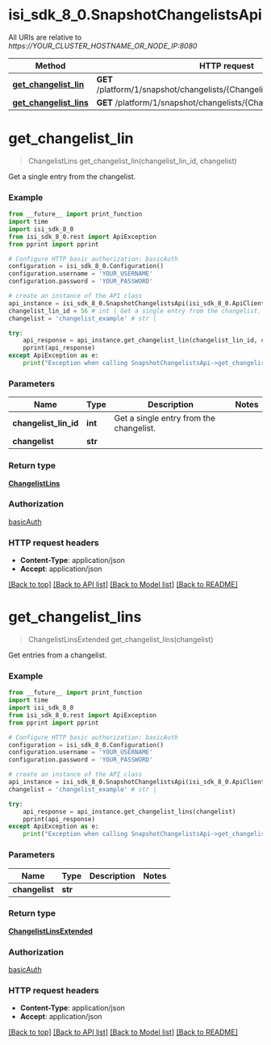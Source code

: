 # isi_sdk_8_0.SnapshotChangelistsApi

All URIs are relative to *https://YOUR_CLUSTER_HOSTNAME_OR_NODE_IP:8080*

Method | HTTP request | Description
------------- | ------------- | -------------
[**get_changelist_lin**](SnapshotChangelistsApi.md#get_changelist_lin) | **GET** /platform/1/snapshot/changelists/{Changelist}/lins/{ChangelistLinId} | 
[**get_changelist_lins**](SnapshotChangelistsApi.md#get_changelist_lins) | **GET** /platform/1/snapshot/changelists/{Changelist}/lins | 


# **get_changelist_lin**
> ChangelistLins get_changelist_lin(changelist_lin_id, changelist)



Get a single entry from the changelist.

### Example
```python
from __future__ import print_function
import time
import isi_sdk_8_0
from isi_sdk_8_0.rest import ApiException
from pprint import pprint

# Configure HTTP basic authorization: basicAuth
configuration = isi_sdk_8_0.Configuration()
configuration.username = 'YOUR_USERNAME'
configuration.password = 'YOUR_PASSWORD'

# create an instance of the API class
api_instance = isi_sdk_8_0.SnapshotChangelistsApi(isi_sdk_8_0.ApiClient(configuration))
changelist_lin_id = 56 # int | Get a single entry from the changelist.
changelist = 'changelist_example' # str | 

try:
    api_response = api_instance.get_changelist_lin(changelist_lin_id, changelist)
    pprint(api_response)
except ApiException as e:
    print("Exception when calling SnapshotChangelistsApi->get_changelist_lin: %s\n" % e)
```

### Parameters

Name | Type | Description  | Notes
------------- | ------------- | ------------- | -------------
 **changelist_lin_id** | **int**| Get a single entry from the changelist. | 
 **changelist** | **str**|  | 

### Return type

[**ChangelistLins**](ChangelistLins.md)

### Authorization

[basicAuth](../README.md#basicAuth)

### HTTP request headers

 - **Content-Type**: application/json
 - **Accept**: application/json

[[Back to top]](#) [[Back to API list]](../README.md#documentation-for-api-endpoints) [[Back to Model list]](../README.md#documentation-for-models) [[Back to README]](../README.md)

# **get_changelist_lins**
> ChangelistLinsExtended get_changelist_lins(changelist)



Get entries from a changelist.

### Example
```python
from __future__ import print_function
import time
import isi_sdk_8_0
from isi_sdk_8_0.rest import ApiException
from pprint import pprint

# Configure HTTP basic authorization: basicAuth
configuration = isi_sdk_8_0.Configuration()
configuration.username = 'YOUR_USERNAME'
configuration.password = 'YOUR_PASSWORD'

# create an instance of the API class
api_instance = isi_sdk_8_0.SnapshotChangelistsApi(isi_sdk_8_0.ApiClient(configuration))
changelist = 'changelist_example' # str | 

try:
    api_response = api_instance.get_changelist_lins(changelist)
    pprint(api_response)
except ApiException as e:
    print("Exception when calling SnapshotChangelistsApi->get_changelist_lins: %s\n" % e)
```

### Parameters

Name | Type | Description  | Notes
------------- | ------------- | ------------- | -------------
 **changelist** | **str**|  | 

### Return type

[**ChangelistLinsExtended**](ChangelistLinsExtended.md)

### Authorization

[basicAuth](../README.md#basicAuth)

### HTTP request headers

 - **Content-Type**: application/json
 - **Accept**: application/json

[[Back to top]](#) [[Back to API list]](../README.md#documentation-for-api-endpoints) [[Back to Model list]](../README.md#documentation-for-models) [[Back to README]](../README.md)


